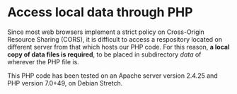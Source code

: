 # Access local data through PHP

Since most web browsers implement a strict policy on Cross-Origin 
Resource Sharing (CORS), it is difficult to access a respository 
located on different server from that which hosts our PHP code. 
For this reason, **a local copy of data files is required**, to be placed 
in subdirectory *data* of wherever the PHP file is.

This PHP code has been tested on an Apache server version 2.4.25 
and PHP version 7.0+49, on Debian Stretch.

